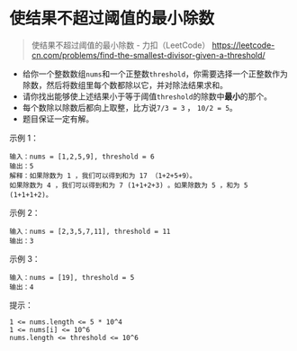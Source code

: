 # 使结果不超过阈值的最小除数

> 使结果不超过阈值的最小除数 - 力扣（LeetCode） https://leetcode-cn.com/problems/find-the-smallest-divisor-given-a-threshold/

-   给你一个整数数组`nums`和一个正整数`threshold`，你需要选择一个正整数作为除数，然后将数组里每个数都除以它，并对除法结果求和。
-   请你找出能够使上述结果小于等于阈值`threshold`的除数中**最小**的那个。
-   每个数除以除数后都向上取整，比方说`7/3 = 3` ， `10/2 = 5`。
-   题目保证一定有解。

示例 1：

```
输入：nums = [1,2,5,9], threshold = 6
输出：5
解释：如果除数为 1 ，我们可以得到和为 17 （1+2+5+9）。
如果除数为 4 ，我们可以得到和为 7 (1+1+2+3) 。如果除数为 5 ，和为 5 (1+1+1+2)。
```

示例 2：

```
输入：nums = [2,3,5,7,11], threshold = 11
输出：3
```

示例 3：

```
输入：nums = [19], threshold = 5
输出：4
```

提示：

```
1 <= nums.length <= 5 * 10^4
1 <= nums[i] <= 10^6
nums.length <= threshold <= 10^6
```
